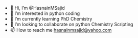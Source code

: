 - 👋 Hi, I’m @HasnainMSajid
- 👀 I’m interested in python coding
- 🌱 I’m currently learning PhD Chemistry
- 💞️ I’m looking to collaborate on python Chemistry Scripting
- 📫 How to reach me hasnainmsajid@yahoo.com

<!---
HasnainMSajid/HasnainMSajid is a ✨ special ✨ repository because its `README.md` (this file) appears on your GitHub profile.
You can click the Preview link to take a look at your changes.
--->
